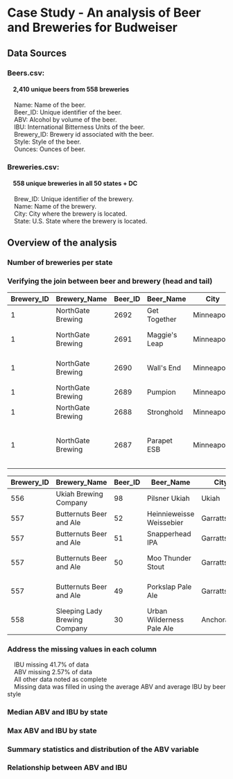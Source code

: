 # Case Study - An analysis of Beer and Breweries for Budweiser  
 
## Data Sources  
### Beers.csv:  
#### &nbsp;&nbsp;&nbsp;&nbsp;2,410 unique beers from 558 breweries  
  
&nbsp;&nbsp;&nbsp;&nbsp;Name: Name of the beer.  
&nbsp;&nbsp;&nbsp;&nbsp;Beer_ID: Unique identifier of the beer.  
&nbsp;&nbsp;&nbsp;&nbsp;ABV: Alcohol by volume of the beer.  
&nbsp;&nbsp;&nbsp;&nbsp;IBU: International Bitterness Units of the beer.  
&nbsp;&nbsp;&nbsp;&nbsp;Brewery_ID: Brewery id associated with the beer.  
&nbsp;&nbsp;&nbsp;&nbsp;Style: Style of the beer.  
&nbsp;&nbsp;&nbsp;&nbsp;Ounces: Ounces of beer.  

### Breweries.csv:  
#### &nbsp;&nbsp;&nbsp;&nbsp;558 unique breweries in all 50 states + DC  
  
&nbsp;&nbsp;&nbsp;&nbsp;Brew_ID: Unique identifier of the brewery.  
&nbsp;&nbsp;&nbsp;&nbsp;Name: Name of the brewery.  
&nbsp;&nbsp;&nbsp;&nbsp;City: City where the brewery is located.  
&nbsp;&nbsp;&nbsp;&nbsp;State: U.S. State where the brewery is located.  

## Overview of the analysis  

### Number of breweries per state  

### Verifying the join between beer and brewery (head and tail)  
|Brewery_ID |Brewery_Name 					|Beer_ID|Beer_Name    				|City		 	|State	|ABV 	|IBU	|Style 									|Oz|
|-----------|-------------------------------|-------|---------------------------|---------------|-------|-------|-------|---------------------------------------|--|
|1 			|NorthGate Brewing  			|2692  	|Get Together 				|Minneapolis	|MN 	|0.045 	|50		|American IPA 							|16|
|1 			|NorthGate Brewing  			|2691 	|Maggie's Leap				|Minneapolis 	|MN 	|0.049 	|26     |Milk / Sweet Stout 					|16|
|1 			|NorthGate Brewing  			|2690   |Wall's End 				|Minneapolis    |MN 	|0.048 	|19     |English Brown Ale 						|16|
|1 			|NorthGate Brewing  			|2689   |Pumpion 					|Minneapolis    |MN 	|0.060 	|38     |Pumpkin Ale 							|16|
|1 			|NorthGate Brewing  			|2688   |Stronghold 				|Minneapolis    |MN 	|0.060 	|25     |American Porter 						|16|
|1 			|NorthGate Brewing  			|2687   |Parapet ESB 				|Minneapolis    |MN 	|0.056 	|47 	|Extra Special / Strong Bitter (ESB) 	|16|  
  
|Brewery_ID |Brewery_Name 					|Beer_ID|Beer_Name          		|City 			|State  |ABV 	|IBU    |Style 									|Oz|
|-----------|-------------------------------|-------|---------------------------|---------------|-------|-------|-------|---------------------------------------|--|
|556        |Ukiah Brewing Company      	|98     |Pilsner Ukiah         		|Ukiah    		|CA 	|0.055  |NA     |German Pilsener 						|12|
|557       	|Butternuts Beer and Ale      	|52  	|Heinnieweisse Weissebier 	|Garrattsville  |NY 	|0.049  |NA     |Hefeweizen 							|12|
|557       	|Butternuts Beer and Ale      	|51     |Snapperhead IPA 			|Garrattsville  |NY 	|0.068  |NA     |American IPA 							|12|
|557       	|Butternuts Beer and Ale      	|50     |Moo Thunder Stout 			|Garrattsville  |NY 	|0.049  |NA     |Milk / Sweet Stout 					|12|
|557       	|Butternuts Beer and Ale      	|49     |Porkslap Pale Ale 			|Garrattsville  |NY 	|0.043  |NA 	|American Pale Ale (APA) 				|12|
|558 		|Sleeping Lady Brewing Company  |30 	|Urban Wilderness Pale Ale  |Anchorage    	|AK 	|0.049  |NA     |English Pale Ale 						|12|

### Address the missing values in each column 
&nbsp;&nbsp;&nbsp;&nbsp;IBU missing 41.7% of data  
&nbsp;&nbsp;&nbsp;&nbsp;ABV missing 2.57% of data  
&nbsp;&nbsp;&nbsp;&nbsp;All other data noted as complete  
&nbsp;&nbsp;&nbsp;&nbsp;Missing data was filled in using the average ABV and average IBU by beer style  

### Median ABV and IBU by state  

### Max ABV and IBU by state 

### Summary statistics and distribution of the ABV variable  

### Relationship between ABV and IBU  

